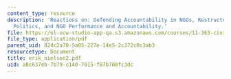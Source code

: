 ```yaml
---
content_type: resource
description: 'Reactions on: Defending Accountability in NGOs, Restructuring World
  Politics, and NGO Performance and Accountability.'
file: https://ol-ocw-studio-app-qa.s3.amazonaws.com/courses/11-363-civil-society-and-the-environment-spring-2005/a8c637eb7b79c1407015f87b700fc3dc_erik_nielsen2.pdf
file_type: application/pdf
parent_uid: 824c2a70-5a05-227e-14e5-2c372c0c3ab3
resourcetype: Document
title: erik_nielsen2.pdf
uid: a8c637eb-7b79-c140-7015-f87b700fc3dc
---
```

